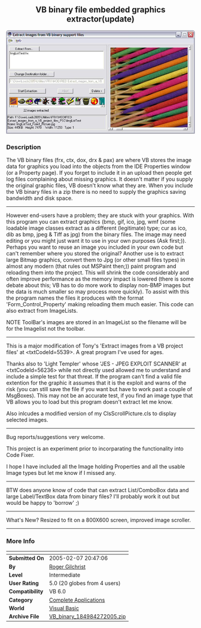 ﻿<div align="center">

## VB binary file embedded graphics extractor\(update\)

<img src="PIC2005272046468896.jpg">
</div>

### Description



The VB binary files (frx, ctx, dox, drx & pax) are where VB stores the image data for graphics you load into the objects from the IDE Properties window (or a Property page). If you forget to include it in an upload then people get log files complaining about missing graphics. It doesn't matter if you supply the original graphic files, VB doesn't know what they are. When you include the VB binary files in a zip there is no need to supply the graphics saving bandwidth and disk space.

----

However end-users have a problem; they are stuck with your graphics. With this program you can extract graphics (bmp, gif, ico, jpg, wmf (some loadable image classes extract as a different (legitimate) type; cur as ico, dib as bmp, jpeg & Tiff as jpg) from the binary files. The image may need editing or you might just want it to use in your own purposes (Ask first;)). Perhaps you want to reuse an image you included in your own code but can't remember where you stored the original? Another use is to extract large Bitmap graphics, convert them to Jpg (or other small files types) in almost any modern (that rules out MSPaint then;)) paint program and reloading them into the project. This will shrink the code considerably and often improve performance as the memory impact is lowered (there is some debate about this; VB has to do more work to display non-BMP images but the data is much smaller so may process more quickly). To assist with this the program names the files it produces with the format 'Form_Control_Property' making reloading them much easier. This code can also extract from ImageLists.

NOTE ToolBar's images are stored in an ImageList so the filename will be for the Imagelist not the toolbar.

----

This is a major modification of Tony's 'Extract images from a VB project files' at <txtCodeId=5539>. A great program I've used for ages.

Thanks also to 'Light Templer' whose 'JES - JPEG EXPLOIT SCANNER' at <txtCodeId=56236> while not directly used allowed me to understand and include a simple test for that threat. If the program can't find a valid file extention for the graphic it assumes that it is the exploit and warns of the risk (you can still save the file if you want but have to work past a couple of MsgBoxes). This may not be an accurate test, if you find an image type that VB allows you to load but this program doesn't extract let me know.

Also inlcudes a modified version of my ClsScrollPicture.cls to display selected images.

----

Bug reports/suggestions very welcome.

This project is an experiment prior to incorparating the functionality into Code Fixer.

I hope I have included all the Image holding Properties and all the usable Image types but let me know if I missed any.

----

BTW does anyone know of code that can extract List/ComboBox data and large Label/TextBox data from binary files? I'll probably work it out but would be happy to 'borrow' ;)

----

What's New? Resized to fit on a 800X600 screen, improved image scroller.

----


 
### More Info
 


<span>             |<span>
---                |---
**Submitted On**   |2005-02-07 20:47:06
**By**             |[Roger Gilchrist](https://github.com/Planet-Source-Code/PSCIndex/blob/master/ByAuthor/roger-gilchrist.md)
**Level**          |Intermediate
**User Rating**    |5.0 (20 globes from 4 users)
**Compatibility**  |VB 6\.0
**Category**       |[Complete Applications](https://github.com/Planet-Source-Code/PSCIndex/blob/master/ByCategory/complete-applications__1-27.md)
**World**          |[Visual Basic](https://github.com/Planet-Source-Code/PSCIndex/blob/master/ByWorld/visual-basic.md)
**Archive File**   |[VB\_binary\_184984272005\.zip](https://github.com/Planet-Source-Code/roger-gilchrist-vb-binary-file-embedded-graphics-extractor-update__1-58770/archive/master.zip)








